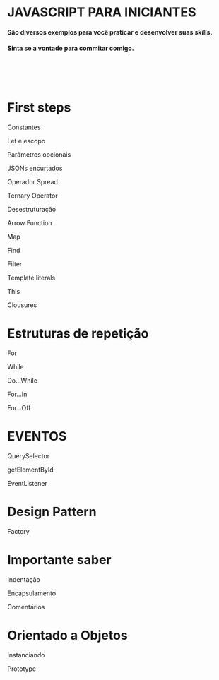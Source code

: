 # JAVASCRIPT PARA INICIANTES


#### São diversos exemplos para você praticar e desenvolver suas skills.
#### Sinta se a vontade para commitar comigo.
<br>
<br>
<br>

# First steps

Constantes

Let e escopo

Parâmetros opcionais

JSONs encurtados

Operador Spread

Ternary Operator

Desestruturação

Arrow Function

Map

Find

Filter

Template literals

This

Clousures

# Estruturas de repetição 

For 

While

Do...While

For...In

For...Off

# EVENTOS

QuerySelector

getElementById

EventListener

# Design Pattern

Factory

# Importante saber 

Indentação

Encapsulamento

Comentários 

# Orientado a Objetos

Instanciando 

Prototype
